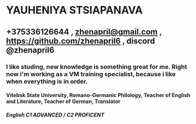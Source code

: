 # YAUHENIYA STSIAPANAVA
## +375336126644 , zhenapril@gmail.com , https://github.com/zhenapril6 , discord @zhenapril6
### I like studing, new knowledge is something great for me. Right now i'm working as a VM training specialist, because i like when everything is in order.
#### Vitebsk State University, Romano-Germanic Philology, Teacher of English and Literature, Teacher of German, Translator
##### English  С1 ADVANCED / С2 PROFICENT
